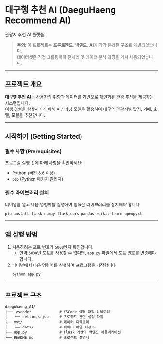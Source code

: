 # **대구행 추천 AI (DaeguHaeng Recommend AI)**  
관광지 추천 AI 플랫폼

> **주의**: 이 프로젝트는 **프론트엔드**, **백엔드**, **AI**가 각각 분리된 구조로 개발되었습니다.  
> 데이터셋은 직접 크롤링하여 전처리 및 데이터 분석 과정을 거쳐 사용되었습니다.

---

## **프로젝트 개요**  
**대구행 추천 AI**는 사용자의 취향과 데이터를 기반으로 개인화된 관광 추천을 제공하는 시스템입니다.  
여행 경험을 향상시키기 위해 머신러닝 모델을 활용하여 대구의 관광지별 맛집, 카페, 호텔, 모텔을 추천합니다.

---

## **시작하기 (Getting Started)**  

### **필수 사항 (Prerequisites)**  
프로그램 실행 전에 아래 사항을 확인하세요:
- Python (버전 3.8 이상)
- `pip` (Python 패키지 관리자)

### **필수 라이브러리 설치**  
터미널을 열고 다음 명령어를 실행하여 필요한 라이브러리를 설치해야 합니다
```bash
pip install flask numpy flask_cors pandas scikit-learn openpyxl
```
---

## **앱 실행 방법**  
1. 사용하려는 포트 번호가 `5000`인지 확인합니다.  
   - 만약 `5000`번 포트를 사용할 수 없다면, `app.py` 파일에서 포트 번호를 변경해야 합니다.
2. 터미널에서 다음 명령어를 실행하여 프로그램을 시작합니다
   ```bash
   python app.py
   ```

---

## **프로젝트 구조**
```plaintext
daeguhaeng_AI/
├── .vscode/             # VSCode 설정 파일 디렉토리
│   └── settings.json    # 프로젝트 관련 설정 파일
├── mnt/                 # 데이터 디렉토리
│   └── data/            # 데이터 파일 저장소
├── app.py               # Flask 기반의 백엔드 애플리케이션
└── README.md            # 프로젝트 설명서
